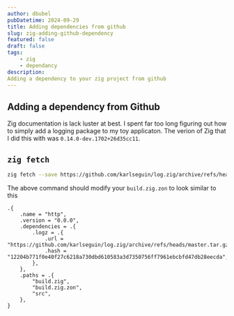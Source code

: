 ```yaml
---
author: dbubel
pubDatetime: 2024-09-29
title: Adding dependencies from github
slug: zig-adding-github-dependency
featured: false 
draft: false 
tags:
    - zig
    - dependancy
description:
Adding a dependency to your zig project from github
---
```


## Adding a dependency from Github

Zig documentation is lack luster at best. I spent far too long figuring out how to simply add a logging package to my toy applicaton. The verion of Zig that I did this with was `0.14.0-dev.1702+26d35cc11`.

## `zig fetch`

```bash
zig fetch --save https://github.com/karlseguin/log.zig/archive/refs/heads/master.tar.gz
```

The above command should modify your `build.zig.zon` to look similar to this

```zig
.{
    .name = "http",
    .version = "0.0.0",
    .dependencies = .{
        .logz = .{
            .url = "https://github.com/karlseguin/log.zig/archive/refs/heads/master.tar.gz",
            .hash = "12204b771f0e40f27c6218a730dbd610583a3d7350756ff7961ebcbfd47db28eecda",
        },
    },
    .paths = .{
        "build.zig",
        "build.zig.zon",
        "src",
    },
}

```
